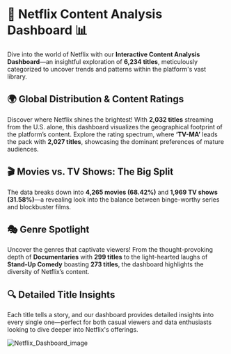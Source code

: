 # 🎥 Netflix Content Analysis Dashboard 📊

Dive into the world of Netflix with our **Interactive Content Analysis Dashboard**—an insightful exploration of **6,234 titles**, meticulously categorized to uncover trends and patterns within the platform's vast library.

## 🌍 Global Distribution & Content Ratings

Discover where Netflix shines the brightest! With **2,032 titles** streaming from the U.S. alone, this dashboard visualizes the geographical footprint of the platform’s content. Explore the rating spectrum, where **‘TV-MA’** leads the pack with **2,027 titles**, showcasing the dominant preferences of mature audiences.

## 🎬 Movies vs. TV Shows: The Big Split

The data breaks down into **4,265 movies (68.42%)** and **1,969 TV shows (31.58%)**—a revealing look into the balance between binge-worthy series and blockbuster films.

## 🎭 Genre Spotlight

Uncover the genres that captivate viewers! From the thought-provoking depth of **Documentaries** with **299 titles** to the light-hearted laughs of **Stand-Up Comedy** boasting **273 titles**, the dashboard highlights the diversity of Netflix’s content.

## 🔍 Detailed Title Insights

Each title tells a story, and our dashboard provides detailed insights into every single one—perfect for both casual viewers and data enthusiasts looking to dive deeper into Netflix's offerings.

![Netflix_Dashboard_image](https://github.com/user-attachments/assets/a21d684d-83b0-4645-9ee6-52e68bdecaaa)
